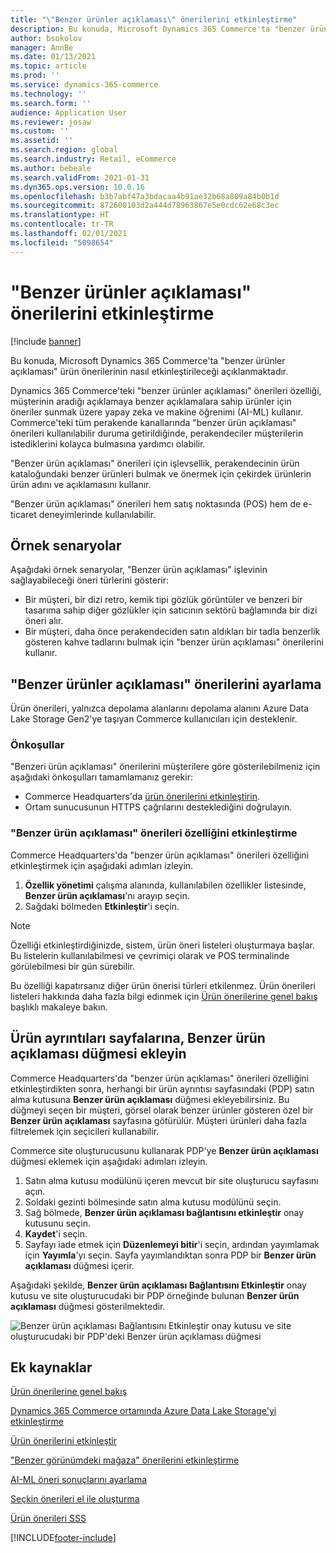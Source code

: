 ```yaml
---
title: "\"Benzer ürünler açıklaması\" önerilerini etkinleştirme"
description: Bu konuda, Microsoft Dynamics 365 Commerce'ta "benzer ürünler açıklaması" ürün önerilerinin nasıl etkinleştirileceği açıklanmaktadır.
author: bsokolov
manager: AnnBe
ms.date: 01/13/2021
ms.topic: article
ms.prod: ''
ms.service: dynamics-365-commerce
ms.technology: ''
ms.search.form: ''
audience: Application User
ms.reviewer: josaw
ms.custom: ''
ms.assetid: ''
ms.search.region: global
ms.search.industry: Retail, eCommerce
ms.author: bebeale
ms.search.validFrom: 2021-01-31
ms.dyn365.ops.version: 10.0.16
ms.openlocfilehash: b3b7abf47a3bdacaa4b91ae32b68a809a84b0b1d
ms.sourcegitcommit: 872600103d2a444d78963867e5e0cdc62e68c3ec
ms.translationtype: HT
ms.contentlocale: tr-TR
ms.lasthandoff: 02/01/2021
ms.locfileid: "5098654"
---
```

# <a name="enable-shop-similar-description-recommendations"></a>"Benzer ürünler açıklaması" önerilerini etkinleştirme

[!include [banner](includes/banner.md)]

Bu konuda, Microsoft Dynamics 365 Commerce'ta "benzer ürünler açıklaması" ürün önerilerinin nasıl etkinleştirileceği açıklanmaktadır.

Dynamics 365 Commerce'teki "benzer ürünler açıklaması" önerileri özelliği, müşterinin aradığı açıklamaya benzer açıklamalara sahip ürünler için öneriler sunmak üzere yapay zeka ve makine öğrenimi (AI-ML) kullanır. Commerce'teki tüm perakende kanallarında "benzer ürün açıklaması" önerileri kullanılabilir duruma getirildiğinde, perakendeciler müşterilerin istediklerini kolayca bulmasına yardımcı olabilir.

"Benzer ürün açıklaması" önerileri için işlevsellik, perakendecinin ürün kataloğundaki benzer ürünleri bulmak ve önermek için çekirdek ürünlerin ürün adını ve açıklamasını kullanır.

"Benzer ürün açıklaması" önerileri hem satış noktasında (POS) hem de e-ticaret deneyimlerinde kullanılabilir.

## <a name="example-scenarios"></a>Örnek senaryolar

Aşağıdaki örnek senaryolar, "Benzer ürün açıklaması" işlevinin sağlayabileceği öneri türlerini gösterir:

- Bir müşteri, bir dizi retro, kemik tipi gözlük görüntüler ve benzeri bir tasarıma sahip diğer gözlükler için satıcının sektörü bağlamında bir dizi öneri alır.
- Bir müşteri, daha önce perakendeciden satın aldıkları bir tadla benzerlik gösteren kahve tadlarını bulmak için "benzer ürün açıklaması" önerilerini kullanır.

## <a name="set-up-shop-similar-description-recommendations"></a>"Benzer ürünler açıklaması" önerilerini ayarlama

Ürün önerileri, yalnızca depolama alanlarını depolama alanını Azure Data Lake Storage Gen2'ye taşıyan Commerce kullanıcıları için desteklenir.

### <a name="prerequisites"></a>Önkoşullar

"Benzeri ürün açıklaması" önerilerini müşterilere göre gösterilebilmeniz için aşağıdaki önkoşulları tamamlamanız gerekir:

- Commerce Headquarters'da [ürün önerilerini etkinleştirin](enable-product-recommendations.md).
- Ortam sunucusunun HTTPS çağrılarını desteklediğini doğrulayın.

### <a name="turn-on-the-shop-similar-description-recommendations-feature"></a>"Benzer ürün açıklaması" önerileri özelliğini etkinleştirme

Commerce Headquarters'da "benzer ürün açıklaması" önerileri özelliğini etkinleştirmek için aşağıdaki adımları izleyin.

1. **Özellik yönetimi** çalışma alanında, kullanılabilen özellikler listesinde, **Benzer ürün açıklaması**'nı arayıp seçin.
1. Sağdaki bölmeden **Etkinleştir**'i seçin.

> [!NOTE]
> Özelliği etkinleştirdiğinizde, sistem, ürün öneri listeleri oluşturmaya başlar. Bu listelerin kullanılabilmesi ve çevrimiçi olarak ve POS terminalinde görülebilmesi bir gün sürebilir.
>
> Bu özelliği kapatırsanız diğer ürün önerisi türleri etkilenmez. Ürün önerileri listeleri hakkında daha fazla bilgi edinmek için [Ürün önerilerine genel bakış](product-recommendations.md) başlıklı makaleye bakın.

## <a name="add-a-shop-similar-description-button-to-product-details-pages"></a>Ürün ayrıntıları sayfalarına, Benzer ürün açıklaması düğmesi ekleyin

Commerce Headquarters'da "benzer ürün açıklaması" önerileri özelliğini etkinleştirdikten sonra, herhangi bir ürün ayrıntısı sayfasındaki (PDP) satın alma kutusuna **Benzer ürün açıklaması** düğmesi ekleyebilirsiniz. Bu düğmeyi seçen bir müşteri, görsel olarak benzer ürünler gösteren özel bir **Benzer ürün açıklaması** sayfasına götürülür. Müşteri ürünleri daha fazla filtrelemek için seçicileri kullanabilir.

Commerce site oluşturucusunu kullanarak PDP'ye **Benzer ürün açıklaması** düğmesi eklemek için aşağıdaki adımları izleyin.

1. Satın alma kutusu modülünü içeren mevcut bir site oluşturucu sayfasını açın.
1. Soldaki gezinti bölmesinde satın alma kutusu modülünü seçin.
1. Sağ bölmede, **Benzer ürün açıklaması bağlantısını etkinleştir** onay kutusunu seçin.
1. **Kaydet**'i seçin.
1. Sayfayı iade etmek için **Düzenlemeyi bitir**'i seçin, ardından yayımlamak için **Yayımla**'yı seçin. Sayfa yayımlandıktan sonra PDP bir **Benzer ürün açıklaması** düğmesi içerir.

Aşağıdaki şekilde, **Benzer ürün açıklaması Bağlantısını Etkinleştir** onay kutusu ve site oluşturucudaki bir PDP örneğinde bulunan **Benzer ürün açıklaması** düğmesi gösterilmektedir.

![Benzer ürün açıklaması Bağlantısını Etkinleştir onay kutusu ve site oluşturucudaki bir PDP'deki Benzer ürün açıklaması düğmesi](./media/ter_site_builder_buybox_button.png)

## <a name="additional-resources"></a>Ek kaynaklar

[Ürün önerilerine genel bakış](product-recommendations.md)

[Dynamics 365 Commerce ortamında Azure Data Lake Storage'yi etkinleştirme](enable-adls-environment.md)

[Ürün önerilerini etkinleştir](enable-product-recommendations.md)

["Benzer görünümdeki mağaza" önerilerini etkinleştirme](shop-similar-looks.md)

[AI-ML öneri sonuçlarını ayarlama](modify-product-recommendation-results.md)

[Seçkin önerileri el ile oluşturma](create-editorial-recommendation-lists.md)

[Ürün önerileri SSS](faq-recommendations.md)


[!INCLUDE[footer-include](../includes/footer-banner.md)]